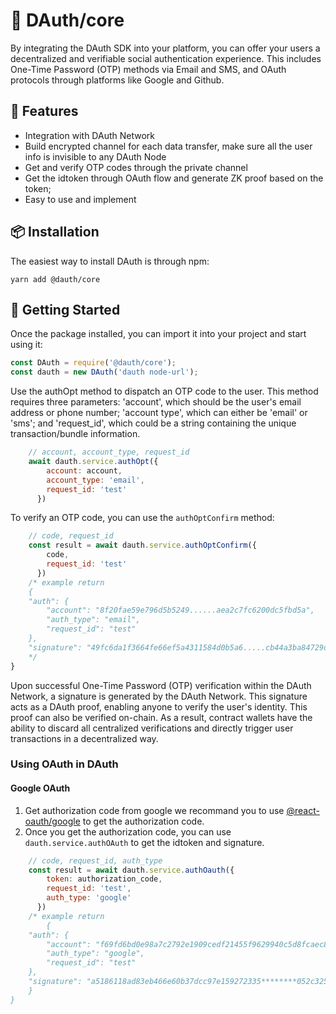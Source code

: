 # 🚀 DAuth/core

By integrating the DAuth SDK into your platform, you can offer your users a decentralized and verifiable social authentication experience. This includes One-Time Password (OTP) methods via Email and SMS, and OAuth protocols through platforms like Google and Github.

## 🎉 Features

- Integration with DAuth Network
- Build encrypted channel for each data transfer, make sure all the user info is invisible to any DAuth Node
- Get and verify OTP codes through the private channel
- Get the idtoken through OAuth flow and generate ZK proof based on the token;
- Easy to use and implement

## 📦 Installation

The easiest way to install DAuth is through npm:

```shell
yarn add @dauth/core
```

## 🚀 Getting Started

Once the package installed, you can import it into your project and start using it:

```javascript
const DAuth = require('@dauth/core');
const dauth = new DAuth('dauth node-url');
```

Use the authOpt method to dispatch an OTP code to the user. This method requires three parameters: 'account', which should be the user's email address or phone number; 'account type', which can either be 'email' or 'sms'; and 'request_id', which could be a string containing the unique transaction/bundle information.

```javascript
    // account, account_type, request_id
    await dauth.service.authOpt({
        account: account,
        account_type: 'email',
        request_id: 'test'
      })
```
To verify an OTP code, you can use the `authOptConfirm` method:

```javascript
    // code, request_id
    const result = await dauth.service.authOptConfirm({
        code,
        request_id: 'test'
      })
    /* example return 
    {
    "auth": {
        "account": "8f20fae59e796d5b5249......aea2c7fc6200dc5fbd5a",
        "auth_type": "email",
        "request_id": "test"
    },
    "signature": "49fc6da1f3664fe66ef5a4311584d0b5a6.....cb44a3ba84729dd2c08ac05edd01dc41501d5d1a96631c"
    */
}
```

Upon successful One-Time Password (OTP) verification within the DAuth Network, a signature is generated by the DAuth Network. This signature acts as a DAuth proof, enabling anyone to verify the user's identity. This proof can also be verified on-chain. As a result, contract wallets have the ability to discard all centralized verifications and directly trigger user transactions in a decentralized way.

### Using OAuth in DAuth

#### Google OAuth
1. Get authorization code from google
 we recommand you to use [@react-oauth/google](https://www.npmjs.com/package/@react-oauth/google) to get the authorization code. 
2. Once you get the authorization code, you can use `dauth.service.authOAuth` to get the idtoken and signature.
```javascript
    // code, request_id, auth_type
    const result = await dauth.service.authOauth({
        token: authorization_code,
        request_id: 'test',
        auth_type: 'google'
      })
    /* example return 
        {
    "auth": {
        "account": "f69fd6bd0e98a7c2792e1909cedf21455f9629940c5d8fcaec8aa3e7fd5de767",
        "auth_type": "google",
        "request_id": "test"
    },
    "signature": "a5186118ad83eb466e60b37dcc97e159272335********052c3253aa60ac2c63fd1c"
    }
}
```


